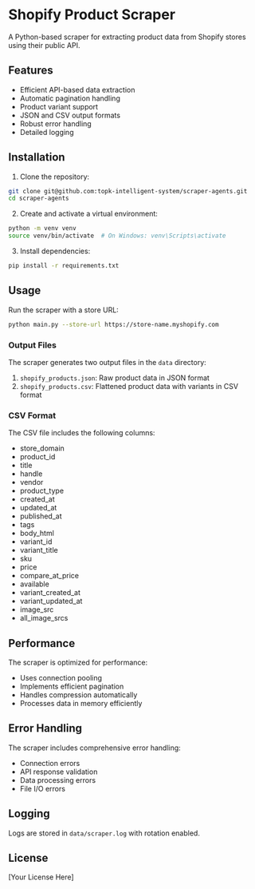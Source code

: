 # Shopify Product Scraper

A Python-based scraper for extracting product data from Shopify stores using their public API.

## Features

- Efficient API-based data extraction
- Automatic pagination handling
- Product variant support
- JSON and CSV output formats
- Robust error handling
- Detailed logging

## Installation

1. Clone the repository:
```bash
git clone git@github.com:topk-intelligent-system/scraper-agents.git
cd scraper-agents
```

2. Create and activate a virtual environment:
```bash
python -m venv venv
source venv/bin/activate  # On Windows: venv\Scripts\activate
```

3. Install dependencies:
```bash
pip install -r requirements.txt
```

## Usage

Run the scraper with a store URL:

```bash
python main.py --store-url https://store-name.myshopify.com
```

### Output Files

The scraper generates two output files in the `data` directory:

1. `shopify_products.json`: Raw product data in JSON format
2. `shopify_products.csv`: Flattened product data with variants in CSV format

### CSV Format

The CSV file includes the following columns:
- store_domain
- product_id
- title
- handle
- vendor
- product_type
- created_at
- updated_at
- published_at
- tags
- body_html
- variant_id
- variant_title
- sku
- price
- compare_at_price
- available
- variant_created_at
- variant_updated_at
- image_src
- all_image_srcs

## Performance

The scraper is optimized for performance:
- Uses connection pooling
- Implements efficient pagination
- Handles compression automatically
- Processes data in memory efficiently

## Error Handling

The scraper includes comprehensive error handling:
- Connection errors
- API response validation
- Data processing errors
- File I/O errors

## Logging

Logs are stored in `data/scraper.log` with rotation enabled.

## License

[Your License Here]
